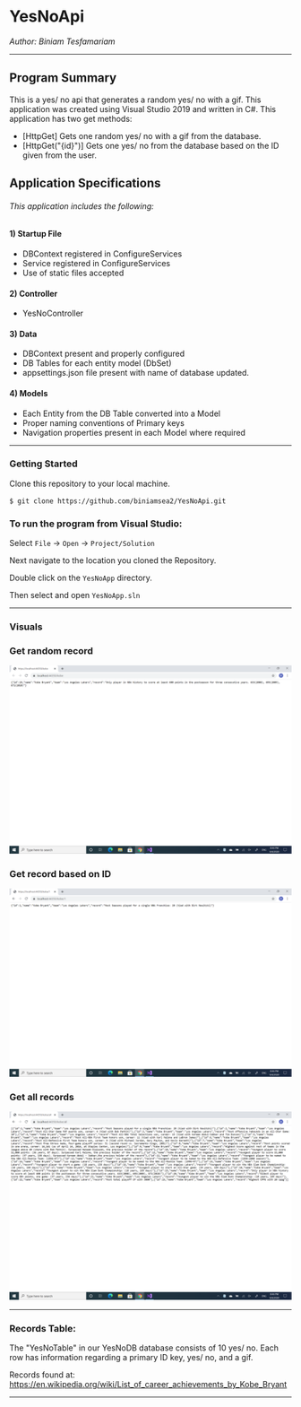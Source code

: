 # YesNoApi  
*Author: Biniam Tesfamariam*

----

## Program Summary 
This is a yes/ no api that generates a random yes/ no with a gif. This application was created using Visual Studio 2019 and written in C#. This application has two get methods: 

- [HttpGet] Gets one random yes/ no with a gif from the database.  
- [HttpGet("{id}")] Gets one yes/ no from the database based on the ID given from the user.   

## Application Specifications
###### This application includes the following:  

#### 1) Startup File 
- DBContext registered in ConfigureServices  
- Service registered in ConfigureServices    
- Use of static files accepted  

#### 2) Controller  
- YesNoController  

#### 3) Data  
- DBContext present and properly configured  
- DB Tables for each entity model (DbSet<YesNo>)  
- appsettings.json file present with name of database updated.  
 
#### 4) Models  
- Each Entity from the DB Table converted into a Model  
- Proper naming conventions of Primary keys  
- Navigation properties present in each Model where required  
---

### Getting Started
Clone this repository to your local machine.

```
$ git clone https://github.com/biniamsea2/YesNoApi.git
```

### To run the program from Visual Studio:
Select ```File``` -> ```Open``` -> ```Project/Solution```

Next navigate to the location you cloned the Repository.

Double click on the ```YesNoApp``` directory.

Then select and open ```YesNoApp.sln```

---

### Visuals

### Get random record
![Image 1](https://github.com/biniamsea2/KobeAPI/blob/master/Screenshot%20(4).png)
### Get record based on ID
![Image 1](https://github.com/biniamsea2/KobeAPI/blob/master/Screenshot%20(5).png)
### Get all records
![Image 1](https://github.com/biniamsea2/KobeAPI/blob/master/Screenshot%20(6).png)

---
### Records Table:  
The "YesNoTable" in our YesNoDB database consists of 10 yes/ no. Each row has information regarding a primary ID key, yes/ no, and a gif. 

Records found at: https://en.wikipedia.org/wiki/List_of_career_achievements_by_Kobe_Bryant  

---
